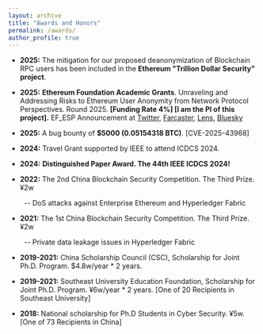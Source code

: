 ```yaml
---
layout: archive
title: "Awards and Honors"
permalink: /awards/
author_profile: true
---
```


- **2025:** The mitigation for our proposed deanonymization of Blockchain RPC users has been included in the **Ethereum "Trillion Dollar Security" project**.

- **2025:** **Ethereum Foundation Academic Grants**. Unraveling and Addressing Risks to Ethereum User Anonymity from Network Protocol Perspectives. Round 2025. **[Funding Rate 4%] [I am the PI of this project].** EF_ESP Announcement at [Twitter](https://x.com/shanwan82472663/status/1943247013937832037), [Farcaster](https://farcaster.xyz/ef-esp/0x16b8dc3f), [Lens](https://hey.xyz/posts/39y9jwneg4yxb12tsew), [Bluesky](https://bsky.app/profile/ef-esp.bsky.social/post/3ltvbz4owlc2p) 

- **2025:** A bug bounty of **$5000 (0.05154318 BTC)**. [CVE-2025-43968]

- **2024:** Travel Grant supported by IEEE to attend ICDCS 2024. 

- **2024:** **Distinguished Paper Award. The 44th IEEE ICDCS 2024!** 

- **2022:** The 2nd China Blockchain Security Competition. The Third Prize. ¥2w
  
&ensp;&ensp;&ensp;&ensp; -- DoS attacks against Enterprise Ethereum and Hyperledger Fabric

- **2021:** The 1st China Blockchain Security Competition. The Third Prize. ¥2w
  
&ensp;&ensp;&ensp;&ensp; -- Private data leakage issues in Hyperledger Fabric

- **2019-2021:** China Scholarship Council (CSC), Scholarship for Joint Ph.D. Program. $4.8w/year * 2 years.

- **2019-2021:** Southeast University Education Foundation, Scholarship for Joint Ph.D. Program. ¥6w/year * 2 years. [One of 20 Recipients in Southeast University]

- **2018:** National scholarship for Ph.D Students in Cyber Security. ¥5w. [One of 73 Recipients in China]

